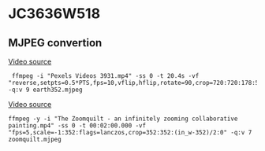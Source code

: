 # JC3636W518

## MJPEG convertion

[Video source](https://www.pexels.com/video/earth-rotating-video-856356/)
```console
 ffmpeg -i "Pexels Videos 3931.mp4" -ss 0 -t 20.4s -vf "reverse,setpts=0.5*PTS,fps=10,vflip,hflip,rotate=90,crop=720:720:178:598,scale=352:352:flags=lanczos" -q:v 9 earth352.mjpeg
```

[Video source](https://youtu.be/RpHnKaxt_OQ)
```console
ffmpeg -y -i "The Zoomquilt - an infinitely zooming collaborative painting.mp4" -ss 0 -t 00:02:00.000 -vf "fps=5,scale=-1:352:flags=lanczos,crop=352:352:(in_w-352)/2:0" -q:v 7 zoomquilt.mjpeg
```
